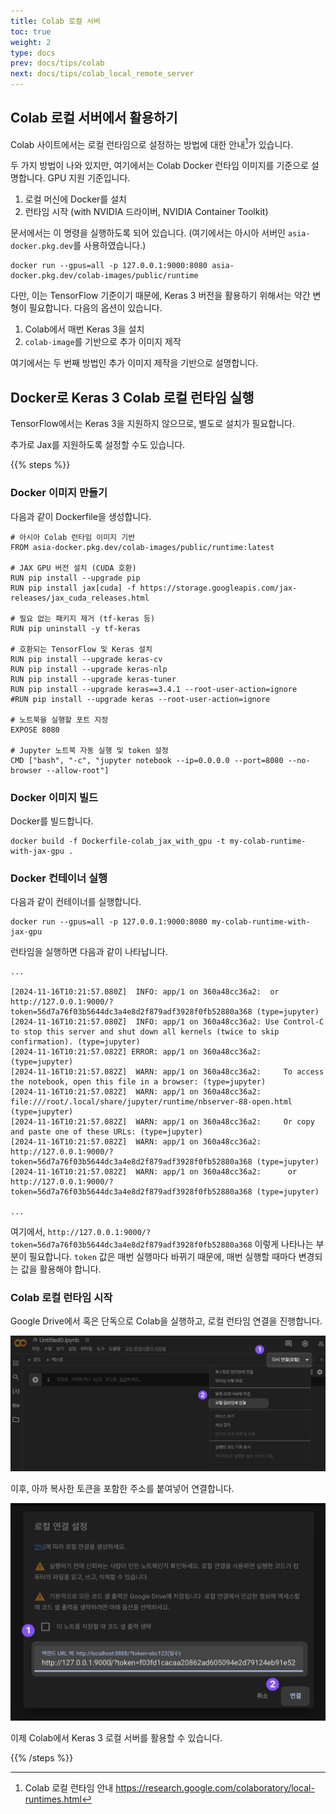 ```yaml
---
title: Colab 로컬 서버
toc: true
weight: 2
type: docs
prev: docs/tips/colab
next: docs/tips/colab_local_remote_server
---
```


## Colab 로컬 서버에서 활용하기

Colab 사이트에서는 로컬 런타임으로 설정하는 방법에 대한 안내[^1]가 있습니다.

두 가지 방법이 나와 있지만, 여기에서는 Colab Docker 런타임 이미지를 기준으로 설명합니다. GPU 지원 기준입니다.

1. 로컬 머신에 Docker를 설치
2. 런타임 시작 (with NVIDIA 드라이버, NVIDIA Container Toolkit)

문서에서는 이 명령을 실행하도록 되어 있습니다. (여기에서는 아시아 서버인 `asia-docker.pkg.dev`를 사용하였습니다.)

```shell
docker run --gpus=all -p 127.0.0.1:9000:8080 asia-docker.pkg.dev/colab-images/public/runtime
```

다만, 이는 TensorFlow 기준이기 때문에, Keras 3 버전을 활용하기 위해서는 약간 변형이 필요합니다.
다음의 옵션이 있습니다.

1. Colab에서 매번 Keras 3을 설치
2. `colab-image`를 기반으로 추가 이미지 제작

여기에서는 두 번째 방법인 추가 이미지 제작을 기반으로 설명합니다.

## Docker로 Keras 3 Colab 로컬 런타임 실행

TensorFlow에서는 Keras 3을 지원하지 않으므로, 별도로 설치가 필요합니다.

추가로 Jax를 지원하도록 설정할 수도 있습니다.

{{% steps %}}

### Docker 이미지 만들기

다음과 같이 Dockerfile을 생성합니다.

```Docker {filename="Dockerfile-colab_jax_with_gpu"}
# 아시아 Colab 런타임 이미지 기반
FROM asia-docker.pkg.dev/colab-images/public/runtime:latest

# JAX GPU 버전 설치 (CUDA 호환)
RUN pip install --upgrade pip
RUN pip install jax[cuda] -f https://storage.googleapis.com/jax-releases/jax_cuda_releases.html

# 필요 없는 패키지 제거 (tf-keras 등)
RUN pip uninstall -y tf-keras

# 호환되는 TensorFlow 및 Keras 설치
RUN pip install --upgrade keras-cv
RUN pip install --upgrade keras-nlp
RUN pip install --upgrade keras-tuner
RUN pip install --upgrade keras==3.4.1 --root-user-action=ignore
#RUN pip install --upgrade keras --root-user-action=ignore

# 노트북을 실행할 포트 지정
EXPOSE 8080

# Jupyter 노트북 자동 실행 및 token 설정
CMD ["bash", "-c", "jupyter notebook --ip=0.0.0.0 --port=8080 --no-browser --allow-root"]
```

### Docker 이미지 빌드

Docker를 빌드합니다.

```shell
docker build -f Dockerfile-colab_jax_with_gpu -t my-colab-runtime-with-jax-gpu .
```

### Docker 컨테이너 실행

다음과 같이 컨테이너를 실행합니다.

```shell
docker run --gpus=all -p 127.0.0.1:9000:8080 my-colab-runtime-with-jax-gpu
```

런타임을 실행하면 다음과 같이 나타납니다.

```text {hl_lines=[10]}
...

[2024-11-16T10:21:57.080Z]  INFO: app/1 on 360a48cc36a2:  or http://127.0.0.1:9000/?token=56d7a76f03b5644dc3a4e8d2f879adf3928f0fb52880a368 (type=jupyter)
[2024-11-16T10:21:57.080Z]  INFO: app/1 on 360a48cc36a2: Use Control-C to stop this server and shut down all kernels (twice to skip confirmation). (type=jupyter)
[2024-11-16T10:21:57.082Z] ERROR: app/1 on 360a48cc36a2:  (type=jupyter)
[2024-11-16T10:21:57.082Z]  WARN: app/1 on 360a48cc36a2:     To access the notebook, open this file in a browser: (type=jupyter)
[2024-11-16T10:21:57.082Z]  WARN: app/1 on 360a48cc36a2:         file:///root/.local/share/jupyter/runtime/nbserver-88-open.html (type=jupyter)
[2024-11-16T10:21:57.082Z]  WARN: app/1 on 360a48cc36a2:     Or copy and paste one of these URLs: (type=jupyter)
[2024-11-16T10:21:57.082Z]  WARN: app/1 on 360a48cc36a2:         http://127.0.0.1:9000/?token=56d7a76f03b5644dc3a4e8d2f879adf3928f0fb52880a368 (type=jupyter)
[2024-11-16T10:21:57.082Z]  WARN: app/1 on 360a48cc36a2:      or http://127.0.0.1:9000/?token=56d7a76f03b5644dc3a4e8d2f879adf3928f0fb52880a368 (type=jupyter)

...
```

여기에서, `http://127.0.0.1:9000/?token=56d7a76f03b5644dc3a4e8d2f879adf3928f0fb52880a368` 이렇게 나타나는 부분이 필요합니다. `token` 값은 매번 실행마다 바뀌기 때문에, 매번 실행할 때마다 변경되는 값을 활용해야 합니다.

### Colab 로컬 런타임 시작

Google Drive에서 혹은 단독으로 Colab을 실행하고, 로컬 런타임 연결을 진행합니다.

![](./colab-local-1.png "로컬 런타임 연결이 필요합니다.")

이후, 아까 복사한 토큰을 포함한 주소를 붙여넣어 연결합니다.

![](./colab-local-2.png "컨테이너 실행에서 나온 주소를 붙여넣기 합니다.")

이제 Colab에서 Keras 3 로컬 서버를 활용할 수 있습니다.

{{% /steps %}}

[^1]: Colab 로컬 런타임 안내 https://research.google.com/colaboratory/local-runtimes.html
